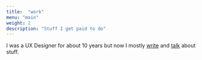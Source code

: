 ```yaml
---
title:  "work"
menu: "main"
weight: 2
description: "Stuff I get paid to do"
---
```


I was a UX Designer for about 10 years but now I mostly [write](#writing) and [talk](#speaking) about stuff.
